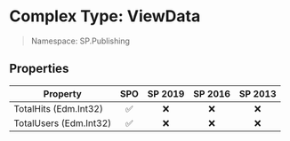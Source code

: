 # Complex Type: ViewData

> Namespace: SP.Publishing

## Properties

Property | SPO | SP 2019 | SP 2016 | SP 2013
----------|:---:|:-------:|:-------:|:-------:
TotalHits (Edm.Int32) | ✅ | ❌ | ❌ | ❌
TotalUsers (Edm.Int32) | ✅ | ❌ | ❌ | ❌